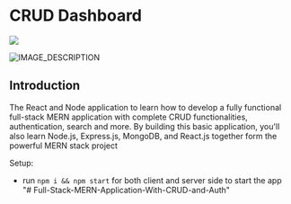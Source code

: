 # CRUD Dashboard

![]([url_of_image](https://i.ibb.co/Syg3Wn6/dashbord.png))

![IMAGE_DESCRIPTION](https://i.ibb.co/Syg3Wn6/dashbord.png)

## Introduction
The React and Node application to learn how to develop a fully functional full-stack MERN application with complete CRUD functionalities, authentication, search and more. By building this basic application, you'll also learn Node.js, Express.js, MongoDB, and React.js together form the powerful MERN stack project

Setup:
- run ```npm i && npm start``` for both client and server side to start the app
"# Full-Stack-MERN-Application-With-CRUD-and-Auth" 
